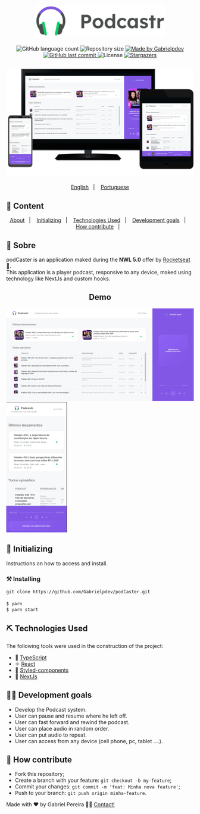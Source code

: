 <h2 align="center">
    <img alt="podCaster" title="#podCaster" src=".github/logo.svg" width="350px" />
</h2>
  
<p align="center">
  <img alt="GitHub language count" src="https://img.shields.io/github/languages/count/Gabrielpdev/podCaster?color=%2304D361"/>

  <img alt="Repository size" src="https://img.shields.io/github/repo-size/Gabrielpdev/podCaster"/>

  	
  <a href="https://www.linkedin.com/in/gabriel-pereira-oliveira-78b1801ab/">
    <img alt="Made by Gabrielpdev" src="https://img.shields.io/badge/made%20by-Gabrielpdev-%2304D361"/>
  </a>
	
  
  <a href="https://github.com/Gabrielpdev/podCaster/commits/master">
    <img alt="GitHub last commit" src="https://img.shields.io/github/last-commit/Gabrielpdev/podCaster"/>
  </a>

  <img alt="License" src="https://img.shields.io/badge/license-MIT-brightgreen">
   <a href="https://github.com/Gabrielpdev/podCaster/stargazers">
    <img alt="Stargazers" src="https://img.shields.io/github/stars/Gabrielpdev/podCaster?style=social"/>
  </a>
</p>

<h2 align="center">
    <img alt="podCaster" title="#podCaster" src=".github/Preview.png" width="650px" />
</h2>

<p align="center">
  <a href="https://github.com/Gabrielpdev/podCaster/blob/main/README.md">English</a>&nbsp;&nbsp;&nbsp;|&nbsp;&nbsp;&nbsp;
  <a href="https://github.com/Gabrielpdev/podCaster/blob/main/README-PT.md">Portuguese</a>
</p>

## 📝 Content
<p align="center">
<a href="#about">About</a>&nbsp;&nbsp;&nbsp;|&nbsp;&nbsp;&nbsp;
<a href="#getting_started">Initializing</a>&nbsp;&nbsp;&nbsp;|&nbsp;&nbsp;&nbsp;
<a href="#built_using">Technologies Used</a>&nbsp;&nbsp;&nbsp;|&nbsp;&nbsp;&nbsp;
<a href="#roadmap">Development goals</a>&nbsp;&nbsp;&nbsp;|&nbsp;&nbsp;&nbsp;
<a href="#contribute">How contribute</a>&nbsp;&nbsp;&nbsp;|&nbsp;&nbsp;&nbsp;
</p>


## 🧐 Sobre <a name = "about"></a>

podCaster is an application maked during the **NWL 5.0** offer by [Rocketseat] :rocket:.<br/>
This application is a player podcast, responsive to any device, maked using technology like NextJs and custom hooks. </br>

<span align="center">
	<h2>Demo</h2>
	<img alt="podCaster" title="#podCaster" src=".github/podCaster.gif" width="700px"  />
	<img alt="podCaster" title="#podCaster" src=".github/mobile.gif" height="350px" />
</span>


## 🏁 Initializing <a name = "getting_started"></a>

Instructions on how to access and install.
### ⚒ Installing <a name = "installing"></a>
```
git clone https://github.com/Gabrielpdev/podCaster.git

$ yarn
$ yarn start
```

## ⛏️ Technologies Used <a name = "built_using"></a>

The following tools were used in the construction of the project:
- 🔵 [TypeScript][typescript]
- ⚛️ [React][reactjs]
- 💅 [Styled-components][styled-components]
- 🔼 [NextJs][next]
## 👨‍💼 Development goals <a name = "roadmap"></a>
- Develop the Podcast system.
- User can pause and resume where he left off.
- User can fast forward and rewind the podcast.
- User can place audio in random order. 
- User can put audio to repeat.
- User can access from any device (cell phone, pc, tablet ....).

## 🤔 How contribute <a name = "contribute"></a>
- Fork this repository;
- Create a branch with your feature: `git checkout -b my-feature`;
- Commit your changes: `git commit -m 'feat: Minha nova feature'`;
- Push to your branch: `git push origin minha-feature`.

Made with ❤️ by Gabriel Pereira 👋🏽 [Contact!](https://www.linkedin.com/in/gabriel-pereira-oliveira-78b1801ab/)

[typescript]: https://www.typescriptlang.org/
[reactjs]: https://reactjs.org
[rs]: https://rocketseat.com.br
[Rocketseat]:https://github.com/Rocketseat
[styled-components]:https://styled-components.com/
[next]: https://nextjs.org/


